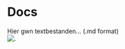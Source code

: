 # Docs
Hier gwn textbestanden... (.md format)  
![.](https://images3.memedroid.com/images/UPLOADED122/637d3cf38bc4c.jpeg)

